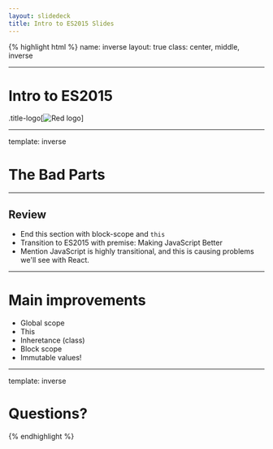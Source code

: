```yaml
---
layout: slidedeck
title: Intro to ES2015 Slides
---
```


{% highlight html %}
name: inverse
layout: true
class: center, middle, inverse

---

# Intro to ES2015

.title-logo[![Red logo](/public/img/red-logo-white.svg)]

---
template: inverse

# The Bad Parts

---

## Review 

- End this section with block-scope and `this` 
- Transition to ES2015 with premise: Making JavaScript Better
- Mention JavaScript is highly transitional, and this is causing problems we'll see with React.

---

# Main improvements

- Global scope
- This
- Inheretance (class)
- Block scope
- Immutable values!

---

template: inverse

# Questions?

{% endhighlight %}
